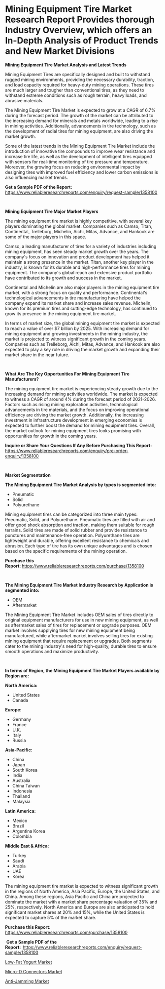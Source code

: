<p><h1>Mining Equipment Tire Market Research Report Provides thorough Industry Overview, which offers an In-Depth Analysis of Product Trends and New Market Divisions</h1></p><p><strong>Mining Equipment Tire Market Analysis and Latest Trends</strong></p>
<p><p>Mining Equipment Tires are specifically designed and built to withstand rugged mining environments, providing the necessary durability, traction, and load capacity required for heavy-duty mining operations. These tires are much larger and tougher than conventional tires, as they need to withstand extreme conditions such as rough terrain, heavy loads, and abrasive materials.</p><p>The Mining Equipment Tire Market is expected to grow at a CAGR of 6.7% during the forecast period. The growth of the market can be attributed to the increasing demand for minerals and metals worldwide, leading to a rise in mining activities. Additionally, advancements in tire technology, such as the development of radial tires for mining equipment, are also driving the market growth.</p><p>Some of the latest trends in the Mining Equipment Tire Market include the introduction of innovative tire compounds to improve wear resistance and increase tire life, as well as the development of intelligent tires equipped with sensors for real-time monitoring of tire pressure and temperature. Moreover, the growing focus on reducing environmental impact by designing tires with improved fuel efficiency and lower carbon emissions is also influencing market trends.</p></p>
<p><strong>Get a Sample PDF of the Report:&nbsp;</strong> <a href="https://www.reliableresearchreports.com/enquiry/request-sample/1358100">https://www.reliableresearchreports.com/enquiry/request-sample/1358100</a></p>
<p>&nbsp;</p>
<p><strong>Mining Equipment Tire Major Market Players</strong></p>
<p><p>The mining equipment tire market is highly competitive, with several key players dominating the global market. Companies such as Camso, Titan, Continental, Trelleborg, Michelin, Aichi, Mitas, Advance, and Hankook are some of the major players in this space. </p><p>Camso, a leading manufacturer of tires for a variety of industries including mining equipment, has seen steady market growth over the years. The company's focus on innovation and product development has helped it maintain a strong presence in the market. Titan, another key player in the industry, is known for its durable and high-performance tires for mining equipment. The company's global reach and extensive product portfolio have contributed to its growth and success in the market.</p><p>Continental and Michelin are also major players in the mining equipment tire market, with a strong focus on quality and performance. Continental's technological advancements in tire manufacturing have helped the company expand its market share and increase sales revenue. Michelin, known for its premium tires and cutting-edge technology, has continued to grow its presence in the mining equipment tire market.</p><p>In terms of market size, the global mining equipment tire market is expected to reach a value of over $7 billion by 2025. With increasing demand for mining equipment and growing investments in the mining industry, the market is projected to witness significant growth in the coming years. Companies such as Trelleborg, Aichi, Mitas, Advance, and Hankook are also expected to play a key role in driving the market growth and expanding their market share in the near future.</p></p>
<p>&nbsp;</p>
<p><strong>What Are The Key Opportunities For Mining Equipment Tire Manufacturers?</strong></p>
<p><p>The mining equipment tire market is experiencing steady growth due to the increasing demand for mining activities worldwide. The market is expected to witness a CAGR of around 4% during the forecast period of 2021-2026. Factors such as rising mining exploration activities, technological advancements in tire materials, and the focus on improving operational efficiency are driving the market growth. Additionally, the increasing investment in infrastructure development in emerging economies is expected to further boost the demand for mining equipment tires. Overall, the market outlook for mining equipment tires looks promising with opportunities for growth in the coming years.</p></p>
<p><strong>Inquire or Share Your Questions If Any Before Purchasing This Report:</strong> <a href="https://www.reliableresearchreports.com/enquiry/pre-order-enquiry/1358100">https://www.reliableresearchreports.com/enquiry/pre-order-enquiry/1358100</a></p>
<p>&nbsp;</p>
<p><strong>Market Segmentation</strong></p>
<p><strong>The Mining Equipment Tire Market Analysis by types is segmented into:</strong></p>
<p><ul><li>Pneumatic</li><li>Solid</li><li>Polyurethane</li></ul></p>
<p><p>Mining equipment tires can be categorized into three main types: Pneumatic, Solid, and Polyurethane. Pneumatic tires are filled with air and offer good shock absorption and traction, making them suitable for rough terrains. Solid tires are made of solid rubber and provide resistance to punctures and maintenance-free operation. Polyurethane tires are lightweight and durable, offering excellent resistance to chemicals and abrasion. Each type of tire has its own unique advantages and is chosen based on the specific requirements of the mining operation.</p></p>
<p><strong>Purchase this Report:&nbsp;</strong><a href="https://www.reliableresearchreports.com/purchase/1358100">https://www.reliableresearchreports.com/purchase/1358100</a></p>
<p>&nbsp;</p>
<p><strong>The Mining Equipment Tire Market Industry Research by Application is segmented into:</strong></p>
<p><ul><li>OEM</li><li>Aftermarket</li></ul></p>
<p><p>The Mining Equipment Tire Market includes OEM sales of tires directly to original equipment manufacturers for use in new mining equipment, as well as aftermarket sales of tires for replacement or upgrade purposes. OEM market involves supplying tires for new mining equipment being manufactured, while aftermarket market involves selling tires for existing mining equipment that require replacement or upgrades. Both segments cater to the mining industry's need for high-quality, durable tires to ensure smooth operations and maximize productivity.</p></p>
<p>&nbsp;</p>
<p><strong>In terms of Region, the Mining Equipment Tire Market Players available by Region are:</strong></p>
<p>
    <p> <strong> North America: </strong>
        <ul>
            <li>United States</li>
            <li>Canada</li>
        </ul>
        </p> 
    <p> <strong> Europe: </strong>
        <ul>
            <li>Germany</li>
            <li>France</li>
            <li>U.K.</li>
            <li>Italy</li>
            <li>Russia</li>
        </ul>
        </p> 
    <p> <strong> Asia-Pacific: </strong>
        <ul>
            <li>China</li>
            <li>Japan</li>
            <li>South Korea</li>
            <li>India</li>
            <li>Australia</li>
            <li>China Taiwan</li>
            <li>Indonesia</li>
            <li>Thailand</li>
            <li>Malaysia</li>
        </ul>
        </p> 
    <p> <strong> Latin America: </strong>
        <ul>
            <li>Mexico</li>
            <li>Brazil</li>
            <li>Argentina Korea</li>
            <li>Colombia</li>
        </ul>
        </p> 
    <p> <strong> Middle East & Africa: </strong>
        <ul>
            <li>Turkey</li>
            <li>Saudi</li>
            <li>Arabia</li>
            <li>UAE</li>
            <li>Korea</li>
        </ul>
    </p>
    </p>
<p><p>The mining equipment tire market is expected to witness significant growth in the regions of North America, Asia Pacific, Europe, the United States, and China. Among these regions, Asia Pacific and China are projected to dominate the market with a market share percentage valuation of 35% and 25%, respectively. North America and Europe are also anticipated to hold significant market shares at 20% and 15%, while the United States is expected to capture 5% of the market share.</p></p>
<p><strong>Purchase this Report: </strong><a href="https://www.reliableresearchreports.com/purchase/1358100">https://www.reliableresearchreports.com/purchase/1358100</a></p>
<p>&nbsp;<strong>Get a Sample PDF of the Report:&nbsp;&nbsp;</strong><a href="https://www.reliableresearchreports.com/enquiry/request-sample/1358100">https://www.reliableresearchreports.com/enquiry/request-sample/1358100</a></p>
<p><strong></strong></p>
<p><p><a href="https://view.publitas.com/reportprime-1/low-fat-yogurt-market-size-focuses-on-market-dynamics-in-depth-analysis-and-future-projections-of-its-market-forecasted-for-period-from-2023-to-2030/">Low-Fat Yogurt Market</a></p><p><a href="https://view.publitas.com/reportprime-1/micro-d-connectors-market-offers-provide-insightful-data-for-the-time-period-from-2023-to-2030-and-also-provide-analysis-based-on-application-type-and-region/">Micro-D Connectors Market</a></p><p><a href="https://view.publitas.com/reportprime-1/anti-jamming-market-size-and-examines-its-market-scope-with-a-primary-focus-on-growth-opportunities-and-forecasted-trends-spanning-from-2023-to-2030/">Anti-Jamming Market</a></p></p>